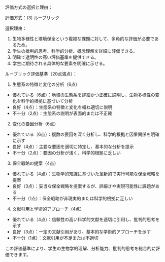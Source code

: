 評価方式の選択と理由：

評価方式：(3) ルーブリック

選択理由：
1. 生物多様性と環境保全という複雑な課題に対して、多角的な評価が必要であるため。
2. 学生の批判的思考、科学的分析、概念理解を詳細に評価できる。
3. 明確で透明性の高い評価基準を提供できる。
4. 学生に期待される具体的な要素を明確に示せる。

ルーブリック評価基準（20点満点）：

1. 生態系の特徴と変化の分析（6点）
- 優れている（6点）：地域の生態系を詳細かつ正確に説明し、生物多様性の変化を科学的根拠に基づいて分析
- 良好（4点）：生態系の特徴と変化を概ね適切に説明
- 不十分（2点）：生態系の説明が表面的または不正確

2. 変化の要因分析（6点）
- 優れている（6点）：複数の要因を深く分析し、科学的根拠と因果関係を明確に示す
- 良好（4点）：主要な要因を適切に特定し、基本的な分析を提示
- 不十分（2点）：要因の分析が浅く、科学的根拠に乏しい

3. 保全戦略の提案（4点）
- 優れている（4点）：生物学的知識に基づいた革新的で実行可能な保全戦略を提案
- 良好（3点）：妥当な保全戦略を提案するが、詳細さや実現可能性に課題がある
- 不十分（1点）：保全戦略が非現実的または科学的根拠に乏しい

4. 文献引用と学術的アプローチ（4点）
- 優れている（4点）：信頼性の高い科学的文献を適切に引用し、批判的思考を示す
- 良好（3点）：一定の文献引用があり、基本的な学術的アプローチを示す
- 不十分（1点）：文献引用が不足または不適切

この評価基準により、学生の生物学的理解、分析能力、批判的思考を総合的に評価できます。